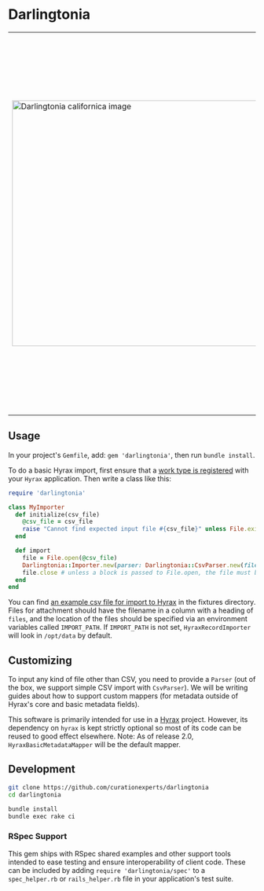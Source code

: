 # Darlingtonia

<table width="100%">
<tr><td>
<img alt="Darlingtonia californica image" src="https://upload.wikimedia.org/wikipedia/commons/2/20/Darlingtonia_californica_ne1.JPG" width="500px">
</td><td>
Object import for Hyrax. See the <a href="https://www.rubydoc.info/gems/darlingtonia">API documentation</a> for more
information. See the <a href="https://curationexperts.github.io/darlingtonia/">Getting Started</a> guide for a gentle introduction.
<br/><br/>
<a href="https://en.wikipedia.org/wiki/Darlingtonia_californica"><em>Darlingtonia californica</em></a>,
also called the California pitcher plant, cobra lily, or cobra plant, is a species of carnivorous plant, the sole member of the genus <i>Darlingtonia</i> in the family <i>Sarraceniaceae</i>. It is native to Northern California and Oregon growing in bogs and seeps with cold running water.
<br/><br/>

[![Gem Version](https://badge.fury.io/rb/darlingtonia.svg)](https://badge.fury.io/rb/darlingtonia)
[![Build Status](https://travis-ci.org/curationexperts/darlingtonia.svg?branch=master)](https://travis-ci.org/curationexperts/darlingtonia)
[![Yard Docs](http://img.shields.io/badge/yard-docs-blue.svg)](http://www.rubydoc.info/gems/darlingtonia)

</td></tr>
</table>

## Usage

In your project's `Gemfile`, add: `gem 'darlingtonia'`, then run `bundle install`.

To do a basic Hyrax import, first ensure that a [work type is registered](http://www.rubydoc.info/github/samvera/hyrax/Hyrax/Configuration#register_curation_concern-instance_method)
with your `Hyrax` application. Then write a class like this:

```ruby
require 'darlingtonia'

class MyImporter
  def initialize(csv_file)
    @csv_file = csv_file
    raise "Cannot find expected input file #{csv_file}" unless File.exist?(csv_file)
  end

  def import
    file = File.open(@csv_file)
    Darlingtonia::Importer.new(parser: Darlingtonia::CsvParser.new(file: file), record_importer: Darlingtonia::HyraxRecordImporter.new).import
    file.close # unless a block is passed to File.open, the file must be explicitly closed
  end
end
```

You can find [an example csv file for import to Hyrax](https://github.com/curationexperts/darlingtonia/blob/master/spec/fixtures/hyrax/example.csv) in the fixtures directory. Files for attachment should have the filename in a column
with a heading of `files`, and the location of the files should be specified via an
environment variables called `IMPORT_PATH`. If `IMPORT_PATH` is not set, `HyraxRecordImporter` will look in `/opt/data` by default.

## Customizing
To input any kind of file other than CSV, you need to provide a `Parser` (out of the box, we support simple CSV import with `CsvParser`). We will be writing guides about
how to support custom mappers (for metadata outside of Hyrax's core and basic metadata fields).

This software is primarily intended for use in a [Hyrax](https://github.com/samvera/hyrax) project.
However, its dependency on `hyrax` is kept strictly optional so most of its code can be reused to
good effect elsewhere. Note: As of release 2.0, `HyraxBasicMetadataMapper` will be the default mapper.

## Development

```sh
git clone https://github.com/curationexperts/darlingtonia
cd darlingtonia

bundle install
bundle exec rake ci
```

### RSpec Support

This gem ships with RSpec shared examples and other support tools intended to ease testing and ensure
interoperability of client code. These can be included by adding `require 'darlingtonia/spec'` to a
`spec_helper.rb` or `rails_helper.rb` file in your application's test suite.
